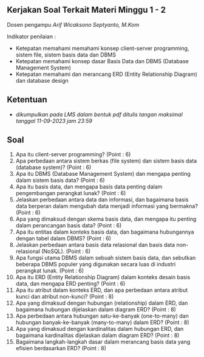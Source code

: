 ## Kerjakan Soal Terkait Materi Minggu 1 - 2

Dosen pengampu *Arif Wicaksono Septyanto, M.Kom*

Indikator penilaian : 
- Ketepatan memahami memahami konsep client-server programming, sistem file, sistem basis data dan DBMS
- Ketepatan memahami konsep dasar Basis Data dan DBMS (Database Management System)
- Ketepatan memahami dan merancang ERD (Entity Relationship Diagram) dan database design

## Ketentuan
- *dikumpulkan pada LMS dalam bentuk pdf ditulis tangan maksimal tanggal 11-09-2023 jam 23:59* 

## Soal
1. Apa itu client-server programming? (Point : 6)
2. Apa perbedaan antara sistem berkas (file system) dan sistem basis data (database system)? (Point : 6)
3. Apa itu DBMS (Database Management System) dan mengapa penting dalam sistem basis data? (Point : 6)
4. Apa itu basis data, dan mengapa basis data penting dalam pengembangan perangkat lunak? (Point : 6)
5. Jelaskan perbedaan antara data dan informasi, dan bagaimana basis data berperan dalam mengubah data menjadi informasi yang bermakna? (Point : 6)
6. Apa yang dimaksud dengan skema basis data, dan mengapa itu penting dalam perancangan basis data? (Point : 6)
7. Apa itu entitas dalam konteks basis data, dan bagaimana hubungannya dengan tabel dalam DBMS? (Point : 6)
8. Jelaskan perbedaan antara basis data relasional dan basis data non-relasional (NoSQL). (Point : 6)
9. Apa fungsi utama DBMS dalam sebuah sistem basis data, dan sebutkan beberapa DBMS populer yang digunakan secara luas di industri perangkat lunak. (Point : 6)
10. Apa itu ERD (Entity Relationship Diagram) dalam konteks desain basis data, dan mengapa ERD penting? (Point : 6)
11. Apa itu atribut dalam konteks ERD, dan apa perbedaan antara atribut kunci dan atribut non-kunci? (Point : 8)
12. Apa yang dimaksud dengan hubungan (relationship) dalam ERD, dan bagaimana hubungan dijelaskan dalam diagram ERD? (Point : 8)
13. Apa perbedaan antara hubungan satu-ke-banyak (one-to-many) dan hubungan banyak-ke-banyak (many-to-many) dalam ERD? (Point : 8)
14. Apa yang dimaksud dengan kardinalitas dalam hubungan ERD, dan bagaimana kardinalitas dijelaskan dalam diagram ERD? (Point : 8)
15. Bagaimana langkah-langkah dasar dalam merancang basis data yang efisien berdasarkan ERD? (Point : 8)
